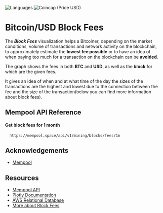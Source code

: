 

![Languages](https://img.shields.io/badge/languages-Python%20%2F%20SQL-%238b0000?style=flat-square) ![Coincap (Price USD)](https://img.shields.io/coincap/price-usd/bitcoin?color=%23F7931A&logoColor=%234D4D4D&style=flat-square)

# Bitcoin/USD Block Fees

The ***Block Fees*** visualization helps a Bitcoiner, depending on the market conditions, volume of transactions and network activity on the blockchain, to approximately estimate the **lowest fee possible** or to have an idea of when paying too much for a transaction on the blockchain can be **avoided**. 

The graph shows the fees in both **BTC** and **USD**, as well as the **block** for which are the given fees. 

It gives an idea of when and at what time of the day the sizes of the transactions are the highest and lowest due to the connection between the fee and the size of the transaction(below you can find more information about block fees).


## Mempool API Reference

#### Get block fees for 1 month

```http
  https://mempool.space/api/v1/mining/blocks/fees/1m
```



## Acknowledgements

 - [Mempool](https://mempool.space/)



## Resources
- [Mempool API](https://mempool.space/it/docs/api/rest#get-block-fees)
- [Plotly Documentation](https://plotly.com/python/)
- [AWS Relational Database](https://aws.amazon.com/rds/)
- [More about Block Fees](https://river.com/learn/how-bitcoin-fees-work/)
